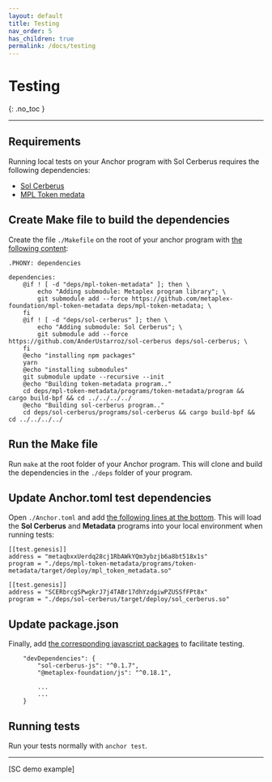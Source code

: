 ```yaml
---
layout: default
title: Testing
nav_order: 5
has_children: true
permalink: /docs/testing
---
```


# Testing
{: .no_toc }

---

## Requirements
Running local tests on your Anchor program with Sol Cerberus requires the following dependencies:

- [Sol Cerberus](https://github.com/AnderUstarroz/sol-cerberus)
- [MPL Token medata](https://github.com/metaplex-foundation/mpl-token-metadata)

## Create Make file to build the dependencies
Create the file `./Makefile` on the root of your anchor program with [the following content](https://github.com/AnderUstarroz/sol-cerberus-demo/blob/main/Makefile):

```
.PHONY: dependencies

dependencies:
	@if ! [ -d "deps/mpl-token-metadata" ]; then \
		echo "Adding submodule: Metaplex program library"; \
		git submodule add --force https://github.com/metaplex-foundation/mpl-token-metadata deps/mpl-token-metadata; \
	fi
	@if ! [ -d "deps/sol-cerberus" ]; then \
		echo "Adding submodule: Sol Cerberus"; \
		git submodule add --force https://github.com/AnderUstarroz/sol-cerberus deps/sol-cerberus; \
	fi
	@echo "installing npm packages"
	yarn
	@echo "installing submodules"
	git submodule update --recursive --init
	@echo "Building token-metadata program.."
	cd deps/mpl-token-metadata/programs/token-metadata/program && cargo build-bpf && cd ../../../../
	@echo "Building sol-cerberus program.."
	cd deps/sol-cerberus/programs/sol-cerberus && cargo build-bpf && cd ../../../../

```
## Run the Make file
Run `make` at the root folder of your Anchor program. This will clone and build the dependencies in the `./deps` folder of your program.

## Update Anchor.toml test dependencies
Open `./Anchor.toml` and add [the following lines at the bottom](https://github.com/AnderUstarroz/sol-cerberus-demo/blob/main/Anchor.toml#L21-L27). This will load the **Sol Cerberus** and **Metadata** programs into your local environment when running tests:

```
[[test.genesis]]
address = "metaqbxxUerdq28cj1RbAWkYQm3ybzjb6a8bt518x1s"
program = "./deps/mpl-token-metadata/programs/token-metadata/target/deploy/mpl_token_metadata.so"

[[test.genesis]]
address = "SCERbrcgSPwgkrJ7j4TABr17dhYzdgiwPZUSSfFPt8x"
program = "./deps/sol-cerberus/target/deploy/sol_cerberus.so"
```

## Update package.json
Finally, add [the corresponding javascript packages](https://github.com/AnderUstarroz/sol-cerberus-demo/blob/main/package.json#L10-L11) to facilitate testing.

```
    "devDependencies": {
        "sol-cerberus-js": "^0.1.7",
        "@metaplex-foundation/js": "^0.18.1",

        ...
        ...
    }
```

## Running tests
Run your tests normally with `anchor test`.

---

<div class="prev-next">
<div markdown="1">
</div>
<div markdown="1">
[SC demo example]
</div>
</div>

[SC demo example]: /docs/testing/sc-demo-example

